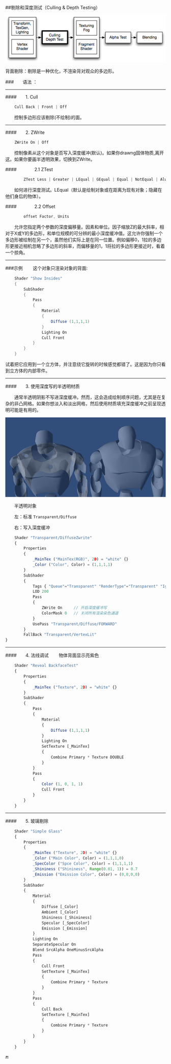##剔除和深度测试（Culling & Depth Testing）


![](/assets/PipelineCullDepth.png)

背面剔除：剔除是一种优化，不渲染背对观众的多边形。



###&emsp;&emsp;语法 ：

---

####&emsp;&emsp;1. Cull
```csharp    
    Cull Back | Front | Off
```
&emsp;&emsp;控制多边形应该剔除(不绘制)的面。

---

####&emsp;&emsp;2. ZWrite
```csharp
    ZWrite On | Off
```
&emsp;&emsp;控制像素从这个对象是否写入深度缓冲(默认)。如果你drawng固体物质,离开这。如果你要画半透明效果，切换到ZWrite。

####&emsp;&emsp;&emsp;&emsp;2.1 ZTest
```csharp
        ZTest Less | Greater | LEqual | GEqual | Equal | NotEqual | Always
```
&emsp;&emsp;如何进行深度测试。LEqual（默认是绘制对象或在距离为现有对象；隐藏在他们身后的物体）。

####&emsp;&emsp;&emsp;&emsp;2.2 Offset
```csharp
        offset Factor, Units
```
&emsp;&emsp;允许您指定两个参数的深度偏移量。因素和单位。因子缩放Z的最大斜率，相对于X或Y的多边形，和单位规模的可分辨的最小深度缓冲值。这允许你强制一个多边形被绘制在另一个，虽然他们实际上是在同一位置。例如偏移0，1拉的多边形更接近相机忽略了多边形的斜率，而偏移量的1，1将拉的多边形更接近时，看着一个掠角。

---

###示例
&emsp;&emsp;这个对象只渲染对象的背面:
```csharp
    Shader "Show Insides"
    {
        SubShader
        {
            Pass
            {
                Material
                {
                    Diffuse (1,1,1,1)
                }
                Lighting On
                Cull Front
            }
        }
    }
```
试着把它应用到一个立方体，并注意绕它旋转的时候感觉都错了。这是因为你只看到立方体的内部零件。

---

####&emsp;&emsp;3. 使用深度写的半透明材质

&emsp;&emsp;通常半透明阴影不写进深度缓冲。然而，这会造成绘制顺序问题，尤其是在复杂的非凸网格。如果你想淡入和淡出网格，然后使用材质填充深度缓冲之前呈现透明可能是有用的。

![](/assets/TransparentDiffuseZWrite.png)

&emsp;&emsp;半透明对象

&emsp;&emsp;左：标准 `Transparent/Diffuse`

&emsp;&emsp;右：写入深度缓冲

```javascript
    Shader "Transparent/DiffuseZwrite"    
    {        
        Properties         
        {            
            _MainTex ("MainTex(RGB)", 2D) = "white" {}                            
            _Color ("Color", Color) = (1,1,1,1)        
        }         
        SubShader        
        {            
            Tags { "Queue"="Transparent" "RenderType"="Transparent" "IgnoreProjector"="true" }            
            LOD 200             
            Pass             
            {                
                ZWrite On     // 开启深度缓冲写                            
                ColorMask 0   // 关闭所有渲染染色通道            
            }             
            UsePass "Transparent/Diffuse/FORWARD"        
        }         
        FallBack "Transparent/VertexLit"
} 

```

---

####&emsp;&emsp;4. 法线调试
&emsp;&emsp;物体背面显示亮紫色

```javascript
    Shader "Reveal BackfaceTest" 
    { 
        Properties 
        { 
            _MainTex ("Texture", 2D) = "white" {} 
        } 
        SubShader 
        {  
            Pass 
            { 
                Material  
                { 
                    Diffuse (1,1,1,1) 
                } 
                Lighting On 
                SetTexture [_MainTex] 
                { 
                    Combine Primary * Texture DOUBLE 
                } 
            }  
            Pass  
            { 
                Color (1, 0, 1, 1) 
                Cull Front
            } 
        } 
    }
```

---

####&emsp;&emsp;5. 玻璃剔除

```javascript
    Shader "Simple Glass" 
    { 
        Properties 
        { 
            _MainTex ("Texture", 2D) = "white" {} 
            _Color ("Main Color", Color) = (1,1,1,0) 
            _SpecColor ("Spce Color", Color) = (1,1,1,1) 
            _Shininess ("Shininess", Range(0.01, 1)) = 0.7 
            _Emission ("Emission Color", Color) = (0,0,0,0)  
        }  
        SubShader 
        { 
            Material 
            { 
                Diffuse [_Color] 
                Ambient [_Color] 
                Shininess [_Shininess] 
                Specular [_SpecColor] 
                Emission [_Emission] 
            } 
            Lighting On 
            SeparateSpecular On  
            Blend SrcAlpha OneMinusSrcAlpha  
            Pass  
            { 
                Cull Front 
                SetTexture [_MainTex] 
                { 
                    Combine Primary * Texture 
                } 
            }  
            Pass 
            { 
                Cull Back 
                SetTexture [_MainTex] 
                { 
                    Combine Primary * Texture 
                } 
            } 
        } 
    } 

```


🔚




